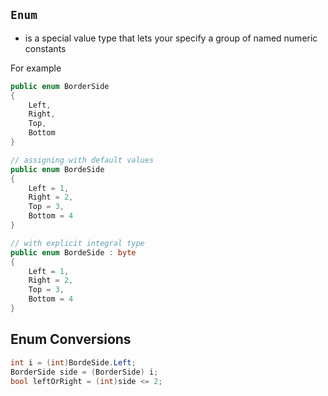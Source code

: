 `Enum`
---
- is a special value type that lets your specify a group of named numeric constants

For example
```C#
public enum BorderSide
{
    Left,
    Right,
    Top,
    Bottom
}

// assigning with default values
public enum BordeSide
{
    Left = 1,
    Right = 2,
    Top = 3,
    Bottom = 4
}

// with explicit integral type
public enum BordeSide : byte
{
    Left = 1,
    Right = 2,
    Top = 3,
    Bottom = 4
}
```

Enum Conversions
---
```C#
int i = (int)BordeSide.Left;
BorderSide side = (BorderSide) i;
bool leftOrRight = (int)side <= 2;
```
